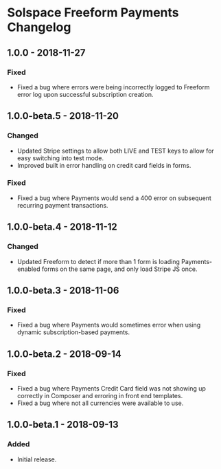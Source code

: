 # Solspace Freeform Payments Changelog

## 1.0.0 - 2018-11-27
### Fixed
- Fixed a bug where errors were being incorrectly logged to Freeform error log upon successful subscription creation.

## 1.0.0-beta.5 - 2018-11-20
### Changed
- Updated Stripe settings to allow both LIVE and TEST keys to allow for easy switching into test mode.
- Improved built in error handling on credit card fields in forms.

### Fixed
- Fixed a bug where Payments would send a 400 error on subsequent recurring payment transactions.

## 1.0.0-beta.4 - 2018-11-12
### Changed
- Updated Freeform to detect if more than 1 form is loading Payments-enabled forms on the same page, and only load Stripe JS once.

## 1.0.0-beta.3 - 2018-11-06
### Fixed
- Fixed a bug where Payments would sometimes error when using dynamic subscription-based payments.

## 1.0.0-beta.2 - 2018-09-14
### Fixed
- Fixed a bug where Payments Credit Card field was not showing up correctly in Composer and erroring in front end templates.
- Fixed a bug where not all currencies were available to use.

## 1.0.0-beta.1 - 2018-09-13
### Added
- Initial release.
